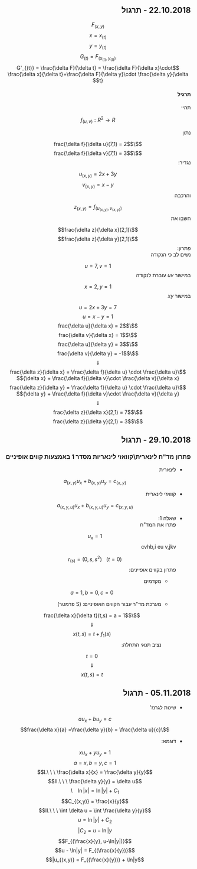 <style>
    html {
        direction: rtl;
    }
    eqn, table, .katex {
        direction: ltr;
    }
</style>
## 22.10.2018 - תרגול
$$F_{(x,y)}$$
$$x = x_{(t)}$$
$$y = y_{(t)}$$
$$G_{(t)} = F_{(x_{(t)}, y_{(t)})}$$
$$G'_{(t)} = \frac{\delta F}{\delta t} = \frac{\delta F}{\delta x}\cdot \frac{\delta x}{\delta t}+\frac{\delta F}{\delta y}\cdot \frac{\delta y}{\delta t}$$
#### תרגיל
תהיי 

$$f_{(u,v)}:R^2\rightarrow R$$

נתון

$$\frac{\delta f}{\delta u}(7,1) = 2$$
$$\frac{\delta f}{\delta v}(7,1) = 3$$
נגדיר:

$$u_{(x,y)} = 2x+3y$$
$$v_{(x,y)} = x-y$$
והרכבה

$$z_{(x,y)} = f_{(u_{(x,y)}, v_{(x,y)})}$$
חשבו את 

$$\frac{\delta z}{\delta x}(2,1)$$
$$\frac{\delta z}{\delta y}(2,1)$$
פתרון:  
נשים לב כי הנקודה 

$$u=7,v=1$$
במישור $uv$ עוברת לנקודה 

$$x=2,y=1$$ במישור $xy$

$$u=2x+3y=7$$
$$u=x-y=1$$
$$\frac{\delta u}{\delta x} = 2$$
$$\frac{\delta v}{\delta x} = 1$$
$$\frac{\delta u}{\delta y} = 3$$
$$\frac{\delta v}{\delta y} = -1$$
$$\Downarrow$$
$$\frac{\delta z}{\delta x} = \frac{\delta f}{\delta u} \cdot \frac{\delta u}{\delta x} + \frac{\delta f}{\delta v}\cdot \frac{\delta v}{\delta x}$$
$$\frac{\delta z}{\delta y} = \frac{\delta f}{\delta u} \cdot \frac{\delta u}{\delta y} + \frac{\delta f}{\delta v}\cdot \frac{\delta v}{\delta y}$$
$$\Downarrow$$
$$\frac{\delta z}{\delta x}(2,1) = 7$$
$$\frac{\delta z}{\delta y}(2,1) = 3$$

## 29.10.2018 - תרגול
### פתרון מד"ח לינארית\קוואזי לינאריות מסדר 1 באמצעות קווים אופיניים
* לינארית

    $$a_{(x,y)}u_x + b_{(x,y)}u_y = c_{(x,y)}$$
* קוואזי לינארית

    $$a_{(x,y,u)}u_x + b_{(x,y,u)}u_y = c_{(x,y,u)}$$
* שאלה 1:  
    פתרו את המד"ח 

    $$u_x=1$$
    cvhb,i eu v,jkv
    
    $$(t=0) \ \ \ r_{(s)} = (0, s, s^2)$$
    פתרון בקווים אופיינים:  
    * מקדמים
    
        $$a=1,b=0,c=0$$
    * מערכת מד"ר עבור הקווים האופיניים: (S פרמטר)
    
        $$\frac{\delta x}{\delta t}(t,s) = a = 1$$
        $$\Downarrow$$
        $$x(t,s) = t+f_1(s)$$
        נציב תנאי התחלה:

        $$t=0$$
        $$\Downarrow$$
        $$x(t,s) = t$$
## 05.11.2018 - תרגול
* שיטת לגרנז'

    $$au_x+bu_y = c$$
    $$\frac{\delta x}{a} =\frac{\delta y}{b} = \frac{\delta u}{c}$$
*
    דוגמא:  
    
    $$xu_x+yu_y = 1$$
    $$a = x, b=y, c=1$$
    $$I.\ \ \ \frac{\delta x}{x} = \frac{\delta y}{y}$$
    $$II.\ \ \ \frac{\delta y}{y} = \delta u$$
    $$I.\ \ \ \ln|x| = \ln|y| + C_1$$
    $$C_{(x,y)} = \frac{x}{y}$$
    $$II.\ \ \ \int \delta u = \int \frac{\delta y}{y}$$
    $$u = \ln|y| + C_2$$
    $$C_2 = u - \ln|y|$$
    $$F_{(\frac{x}{y}, u-\ln|y|)}$$
    $$u - \ln|y| = F_{(\frac{x}{y})}$$
    $$u_{(x,y)} = F_{(\frac{x}{y})} + \ln|y|$$